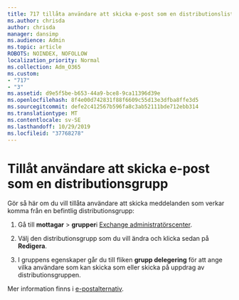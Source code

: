 ```yaml
---
title: 717 tillåta användare att skicka e-post som en distributionslista
ms.author: chrisda
author: chrisda
manager: dansimp
ms.audience: Admin
ms.topic: article
ROBOTS: NOINDEX, NOFOLLOW
localization_priority: Normal
ms.collection: Adm_O365
ms.custom:
- "717"
- "3"
ms.assetid: d9e5f5be-b653-44a9-bce8-9ca11396d39e
ms.openlocfilehash: 8f4e00d742831f88f6609c55d13e3dfba8ffe3d5
ms.sourcegitcommit: defe2c412567b596fa8c3ab52111bde712ebb314
ms.translationtype: MT
ms.contentlocale: sv-SE
ms.lasthandoff: 10/29/2019
ms.locfileid: "37768278"
---
```

# <a name="allow-users-to-send-email-as-a-distribution-group"></a>Tillåt användare att skicka e-post som en distributionsgrupp

Gör så här om du vill tillåta användare att skicka meddelanden som verkar komma från en befintlig distributionsgrupp:

1. Gå till **mottagar** \> **grupper**i [Exchange administratörscenter](https://outlook.office365.com/ecp/).

2. Välj den distributionsgrupp som du vill ändra och klicka sedan på **Redigera**.

3. I gruppens egenskaper går du till fliken **grupp delegering** för att ange vilka användare som kan skicka som eller skicka på uppdrag av distributionsgruppen.

Mer information finns i [e-postalternativ](https://technet.microsoft.com/library/bb124513.aspx#groupdelegation).

